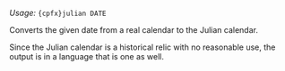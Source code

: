 *Usage:* `{cpfx}julian DATE`

Converts the given date from a real calendar to the Julian calendar.

Since the Julian calendar is a historical relic with no reasonable use, the output is in a language that is one as well.
